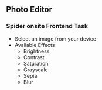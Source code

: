 ## Photo Editor
### Spider onsite Frontend Task
- Select an image from your device
- Available Effects
    - Brightness
    - Contrast
    - Saturation
    - Grayscale
    - Sepia
    * Blur
